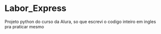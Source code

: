 # Labor_Express
Projeto python do curso da Alura, so que escrevi o codigo inteiro em ingles pra praticar mesmo
